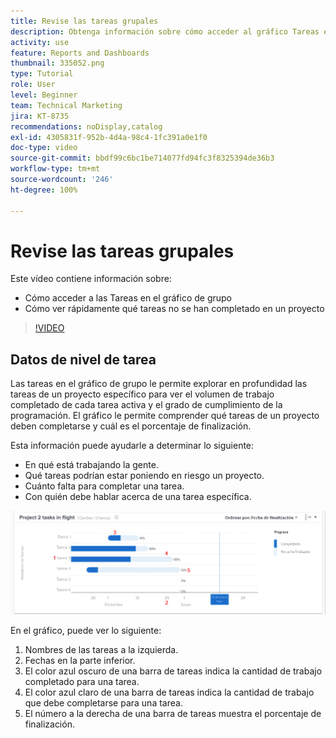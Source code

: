 ```yaml
---
title: Revise las tareas grupales
description: Obtenga información sobre cómo acceder al gráfico Tareas en vuelo y cómo ver rápidamente qué tareas no se han completado en un proyecto, todo ello en [!UICONTROL Análisis mejorado].
activity: use
feature: Reports and Dashboards
thumbnail: 335052.png
type: Tutorial
role: User
level: Beginner
team: Technical Marketing
jira: KT-8735
recommendations: noDisplay,catalog
exl-id: 4305831f-952b-4d4a-98c4-1fc391a0e1f0
doc-type: video
source-git-commit: bbdf99c6bc1be714077fd94fc3f8325394de36b3
workflow-type: tm+mt
source-wordcount: '246'
ht-degree: 100%

---
```


# Revise las tareas grupales

Este vídeo contiene información sobre:

* Cómo acceder a las Tareas en el gráfico de grupo
* Cómo ver rápidamente qué tareas no se han completado en un proyecto

>[!VIDEO](https://video.tv.adobe.com/v/3437003/?quality=12&learn=on&enablevpops=1&captions=spa)

## Datos de nivel de tarea

Las tareas en el gráfico de grupo le permite explorar en profundidad las tareas de un proyecto específico para ver el volumen de trabajo completado de cada tarea activa y el grado de cumplimiento de la programación. El gráfico le permite comprender qué tareas de un proyecto deben completarse y cuál es el porcentaje de finalización.

Esta información puede ayudarle a determinar lo siguiente:

* En qué está trabajando la gente.
* Qué tareas podrían estar poniendo en riesgo un proyecto.
* Cuánto falta para completar una tarea.
* Con quién debe hablar acerca de una tarea específica.

![Una imagen que muestra las tareas en el gráfico de grupo con números en las áreas descritas en las viñetas siguientes](assets/section-2-11.png)

En el gráfico, puede ver lo siguiente:

1. Nombres de las tareas a la izquierda.
1. Fechas en la parte inferior.
1. El color azul oscuro de una barra de tareas indica la cantidad de trabajo completado para una tarea.
1. El color azul claro de una barra de tareas indica la cantidad de trabajo que debe completarse para una tarea.
1. El número a la derecha de una barra de tareas muestra el porcentaje de finalización.
